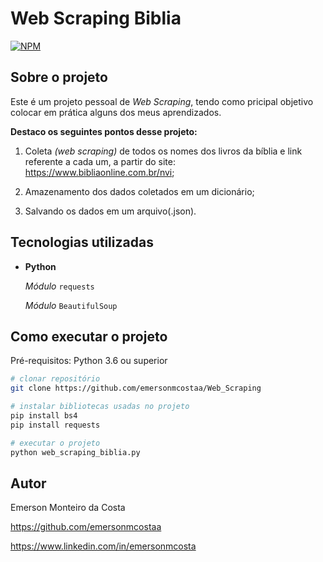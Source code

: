# Web Scraping Biblia

[![NPM](https://img.shields.io/npm/l/react)](https://github.com/emersonmcostaa/Web-Scraping/blob/main/LICENSE) 

## Sobre o projeto

Este é um projeto pessoal de _Web Scraping_, tendo como pricipal objetivo colocar em prática alguns dos meus aprendizados.

__Destaco os seguintes pontos desse projeto:__

1. Coleta _(web scraping)_ de todos os nomes dos livros da bíblia e link referente a cada um, a partir do site: https://www.bibliaonline.com.br/nvi;

2. Amazenamento dos dados coletados em um dicionário;

3. Salvando os dados em um arquivo(.json).

## Tecnologias utilizadas

- __Python__

   _Módulo_ `requests`

   _Módulo_ `BeautifulSoup`

## Como executar o projeto

Pré-requisitos: Python 3.6 ou superior

```bash
# clonar repositório
git clone https://github.com/emersonmcostaa/Web_Scraping

# instalar bibliotecas usadas no projeto
pip install bs4
pip install requests

# executar o projeto
python web_scraping_biblia.py

```

## Autor

Emerson Monteiro da Costa

https://github.com/emersonmcostaa

https://www.linkedin.com/in/emersonmcosta
